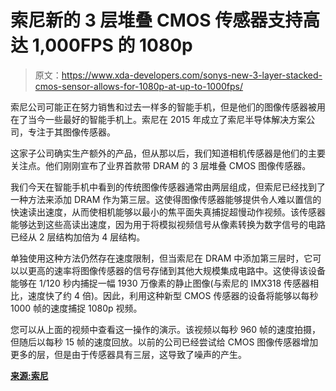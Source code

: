 # 索尼新的 3 层堆叠 CMOS 传感器支持高达 1,000FPS 的 1080p

> 原文：<https://www.xda-developers.com/sonys-new-3-layer-stacked-cmos-sensor-allows-for-1080p-at-up-to-1000fps/>

索尼公司可能正在努力销售和过去一样多的智能手机，但是他们的图像传感器被用在了当今一些最好的智能手机上。索尼在 2015 年成立了索尼半导体解决方案公司，专注于其图像传感器。

这家子公司确实生产额外的产品，但从那以后，我们知道相机传感器是他们的主要关注点。他们刚刚宣布了业界首款带 DRAM 的 3 层堆叠 CMOS 图像传感器。

我们今天在智能手机中看到的传统图像传感器通常由两层组成，但索尼已经找到了一种方法来添加 DRAM 作为第三层。这使得图像传感器能够提供令人难以置信的快速读出速度，从而使相机能够以最小的焦平面失真捕捉超慢动作视频。该传感器能够达到这些高读出速度，因为用于将模拟视频信号从像素转换为数字信号的电路已经从 2 层结构加倍为 4 层结构。

单独使用这种方法仍然存在速度限制，但当索尼在 DRAM 中添加第三层时，它可以以更高的速率将图像传感器的信号存储到其他大规模集成电路中。这使得该设备能够在 1/120 秒内捕捉一幅 1930 万像素的静止图像(与索尼的 IMX318 传感器相比，速度快了约 4 倍)。因此，利用这种新型 CMOS 传感器的设备将能够以每秒 1000 帧的速度捕捉 1080p 视频。

您可以从上面的视频中查看这一操作的演示。该视频以每秒 960 帧的速度拍摄，但随后以每秒 15 帧的速度回放。以前的公司已经尝试给 CMOS 图像传感器增加更多的层，但是由于传感器具有三层，这导致了噪声的产生。

[**来源:索尼**](http://www.sony.net/SonyInfo/News/Press/201702/17-013E/index.html)